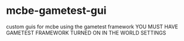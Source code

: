 # mcbe-gametest-gui
custom guis for mcbe using the gametest framework
YOU MUST HAVE GAMETEST FRAMEWORK TURNED ON IN THE WORLD SETTINGS
